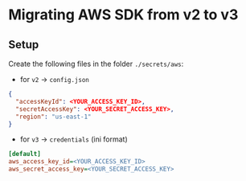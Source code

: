 # Migrating AWS SDK from v2 to v3

## Setup

Create the following files in the folder `./secrets/aws`:

* for `v2` -> `config.json`

```json
{
  "accessKeyId": <YOUR_ACCESS_KEY_ID>, 
  "secretAccessKey": <YOUR_SECRET_ACCESS_KEY>,
  "region": "us-east-1"
}
```

* for `v3` -> `credentials` (ini format)

```ini
[default]
aws_access_key_id=<YOUR_ACCESS_KEY_ID>
aws_secret_access_key=<YOUR_SECRET_ACCESS_KEY>
```
